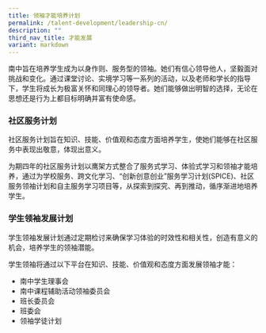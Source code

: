 ```yaml
---
title: 领袖才能培养计划
permalink: /talent-development/leadership-cn/
description: ""
third_nav_title: 才能发展
variant: markdown
---
```

南中旨在培养学生成为以身作则、服务型的领袖。她们有信心领导他人，坚毅面对挑战和变化。通过课堂讨论、实境学习等一系列的活动，以及老师和学长的指导下，学生将成长为极富关怀和同理心的领导者。她们能够做出明智的选择，无论在思想还是行为上都目标明确并富有使命感。

### 社区服务计划

社区服务计划旨在知识、技能、价值观和态度方面培养学生，使她们能够在社区服务中表现出敬意，体现出意义。

为期四年的社区服务计划以鹰架方式整合了服务式学习、体验式学习和领袖才能培养，通过为学校服务、跨文化学习、“创新创意创业”服务学习计划(SPICE)、社区服务领袖计划和自主服务学习项目等，从探索到探究、再到推动，循序渐进地培养学生。

### 学生领袖发展计划

学生领袖发展计划通过定期检讨来确保学习体验的时效性和相关性，创造有意义的机会，培养学生的领袖潜能。

学生领袖将通过以下平台在知识、技能、价值观和态度方面发展领袖才能：

*   南中学生理事会
*   南中课程辅助活动领袖委员会
*   班长委员会
*   班委会
*   领袖学徒计划